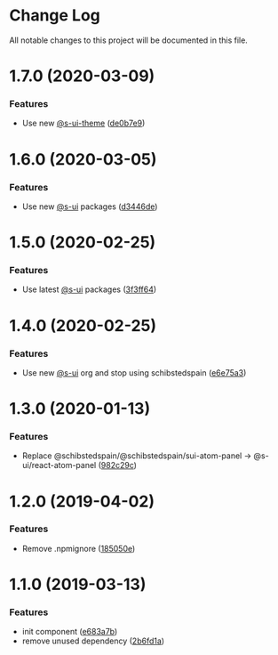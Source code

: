 # Change Log

All notable changes to this project will be documented in this file.

# 1.7.0 (2020-03-09)


### Features

* Use new [@s-ui-theme](https://github.com/s-ui-theme) ([de0b7e9](https://github.com/SUI-Components/adevinta-spain-components/commit/de0b7e96e42551cbe0f90ea3b2f9efa9b56ac12d))



# 1.6.0 (2020-03-05)


### Features

* Use new [@s-ui](https://github.com/s-ui) packages ([d3446de](https://github.com/SUI-Components/adevinta-spain-components/commit/d3446de5c863ba1390c81e984a71c12caa3a77c6))



# 1.5.0 (2020-02-25)


### Features

* Use latest [@s-ui](https://github.com/s-ui) packages ([3f3ff64](https://github.com/SUI-Components/adevinta-spain-components/commit/3f3ff64cfdf5a744de125ceb81f1e2edd7c3d8f3))



# 1.4.0 (2020-02-25)


### Features

* Use new [@s-ui](https://github.com/s-ui) org and stop using schibstedspain ([e6e75a3](https://github.com/SUI-Components/adevinta-spain-components/commit/e6e75a38e1720bb7d28e6f0d2a35548de387be24))



# 1.3.0 (2020-01-13)


### Features

* Replace @schibstedspain/@schibstedspain/sui-atom-panel -> @s-ui/react-atom-panel ([982c29c](https://github.com/SUI-Components/adevinta-spain-components/commit/982c29c30f625a449a3f1db94bc51855328476db))



# 1.2.0 (2019-04-02)


### Features

* Remove .npmignore ([185050e](https://github.com/SUI-Components/adevinta-spain-components/commit/185050e64303e5268cf6f5ac06b29373be836ecc))



# 1.1.0 (2019-03-13)


### Features

* init component ([e683a7b](https://github.com/SUI-Components/adevinta-spain-components/commit/e683a7b655a182b42a479da36a4bd865798f55e8))
* remove unused dependency ([2b6fd1a](https://github.com/SUI-Components/adevinta-spain-components/commit/2b6fd1a483be112d4df4fd902cec10da99b72362))



